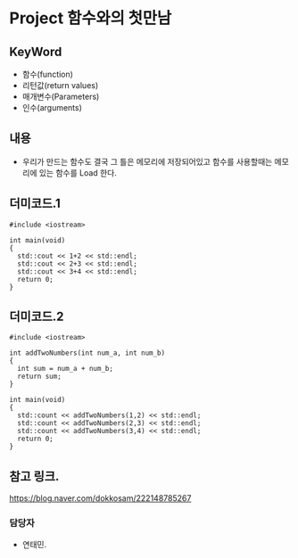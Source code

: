 # Project 함수와의 첫만남

## KeyWord
- 함수(function)
- 리턴값(return values)
- 매개변수(Parameters)
- 인수(arguments)

## 내용
- 우리가 만드는 함수도 결국 그 틀은 메모리에 저장되어있고 함수를 사용할때는 메모리에 있는 함수를 Load 한다.

## 더미코드.1
```
#include <iostream>

int main(void)
{
  std::cout << 1+2 << std::endl;
  std::cout << 2+3 << std::endl;
  std::cout << 3+4 << std::endl;
  return 0;
}
```
## 더미코드.2
```
#include <iostream>

int addTwoNumbers(int num_a, int num_b)
{
  int sum = num_a + num_b;
  return sum;
}

int main(void)
{
  std::count << addTwoNumbers(1,2) << std::endl;
  std::count << addTwoNumbers(2,3) << std::endl;
  std::count << addTwoNumbers(3,4) << std::endl;
  return 0;
}
```
## 참고 링크.
https://blog.naver.com/dokkosam/222148785267

### 담당자
- 연태민.
